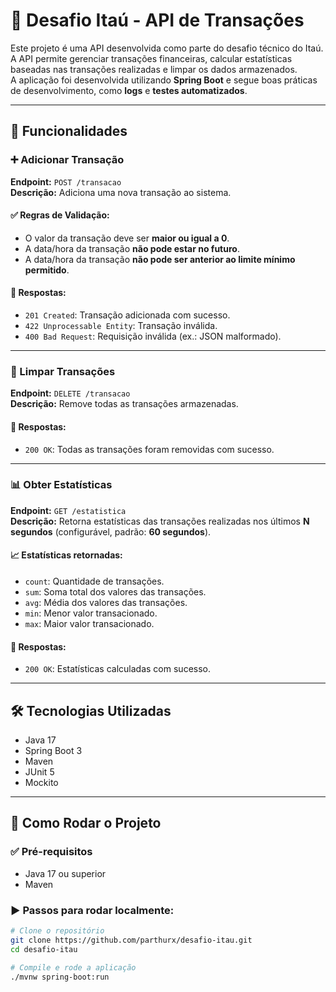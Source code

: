 # 💼 Desafio Itaú - API de Transações

Este projeto é uma API desenvolvida como parte do desafio técnico do Itaú.  
A API permite gerenciar transações financeiras, calcular estatísticas baseadas nas transações realizadas e limpar os dados armazenados.  
A aplicação foi desenvolvida utilizando **Spring Boot** e segue boas práticas de desenvolvimento, como **logs** e **testes automatizados**.

---

## 🚀 Funcionalidades

### ➕ Adicionar Transação  
**Endpoint:** `POST /transacao`  
**Descrição:** Adiciona uma nova transação ao sistema.

#### ✅ Regras de Validação:
- O valor da transação deve ser **maior ou igual a 0**.
- A data/hora da transação **não pode estar no futuro**.
- A data/hora da transação **não pode ser anterior ao limite mínimo permitido**.

#### 🔁 Respostas:
- `201 Created`: Transação adicionada com sucesso.
- `422 Unprocessable Entity`: Transação inválida.
- `400 Bad Request`: Requisição inválida (ex.: JSON malformado).

---

### 🧹 Limpar Transações  
**Endpoint:** `DELETE /transacao`  
**Descrição:** Remove todas as transações armazenadas.

#### 🔁 Respostas:
- `200 OK`: Todas as transações foram removidas com sucesso.

---

### 📊 Obter Estatísticas  
**Endpoint:** `GET /estatistica`  
**Descrição:** Retorna estatísticas das transações realizadas nos últimos **N segundos** (configurável, padrão: **60 segundos**).

#### 📈 Estatísticas retornadas:
- `count`: Quantidade de transações.
- `sum`: Soma total dos valores das transações.
- `avg`: Média dos valores das transações.
- `min`: Menor valor transacionado.
- `max`: Maior valor transacionado.

#### 🔁 Respostas:
- `200 OK`: Estatísticas calculadas com sucesso.

---

## 🛠 Tecnologias Utilizadas

- Java 17  
- Spring Boot 3  
- Maven  
- JUnit 5  
- Mockito  

---

## 🧪 Como Rodar o Projeto

### ✅ Pré-requisitos

- Java 17 ou superior  
- Maven

### ▶️ Passos para rodar localmente:

```bash
# Clone o repositório
git clone https://github.com/parthurx/desafio-itau.git
cd desafio-itau

# Compile e rode a aplicação
./mvnw spring-boot:run
